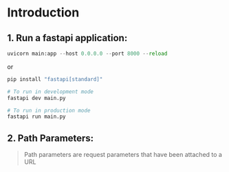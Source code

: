 # Introduction

## 1. Run a fastapi application:
```python
uvicorn main:app --host 0.0.0.0 --port 8000 --reload
```

or

```python
pip install "fastapi[standard]"

# To run in development mode
fastapi dev main.py

# To run in production mode
fastapi run main.py
```

## 2. Path Parameters:
> Path parameters are request parameters that have been attached to a URL